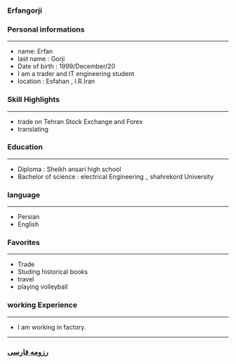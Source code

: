 
### Erfangorji


### Personal informations

---
+ name: Erfan
+ last name : Gorji
+ Date of birth : 1999/December/20
+ I am a trader and IT engineering student
+ location : Esfahan , I.R.Iran


### Skill Highlights

---
+ trade on Tehran Stock Exchange and Forex
+ translating


### Education

---
+ Diploma : Sheikh ansari high school
+ Bachelor of science : electrical Engineering
_ shahrekord University  

### language

---
+ Persian
+ English

### Favorites

---
+ Trade
+ Studing historical books
+ travel 
+ playing volleyball

### working Experience

---
+ I am working in factory.




--- 
### [رزومه فارسی](resume-fa.md)

